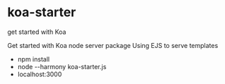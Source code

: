 # koa-starter
get started with Koa

Get started with Koa node server package
Using EJS to serve templates

* npm install
* node --harmony koa-starter.js
* localhost:3000
